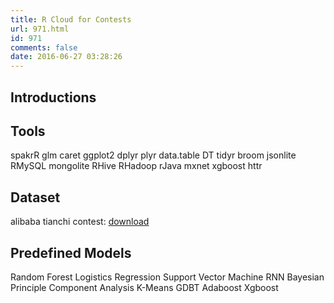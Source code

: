 ```yaml
---
title: R Cloud for Contests
url: 971.html
id: 971
comments: false
date: 2016-06-27 03:28:26
---
```


Introductions
-------------

Tools
-----

spakrR glm caret ggplot2 dplyr plyr data.table DT tidyr broom jsonlite RMySQL mongolite RHive RHadoop rJava mxnet xgboost httr

Dataset
-------

alibaba tianchi contest: [download](https://tianchi.shuju.aliyun.com/competition/information.htm?spm=5176.100067.5678.2.p4kORl&raceId=231581)

Predefined Models
-----------------

Random Forest Logistics Regression Support Vector Machine RNN Bayesian Principle Component Analysis K-Means GDBT Adaboost Xgboost